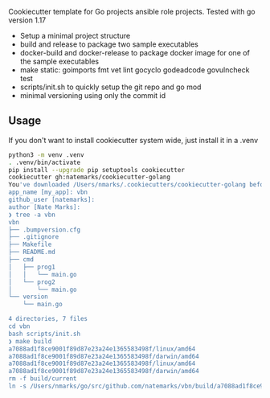 Cookiecutter template for Go projects ansible role projects. Tested with go version 1.17

 - Setup a minimal project structure
 - build and release to package two sample executables
 - docker-build and docker-release to package docker image for one of the sample executables
 - make static: goimports fmt vet lint gocyclo godeadcode govulncheck test
 - scripts/init.sh to quickly setup the git repo and go mod
 - minimal versioning using only the commit id



## Usage
If you don't want to install cookiecutter system wide, just install it in a .venv
```bash
python3 -m venv .venv
. .venv/bin/activate
pip install --upgrade pip setuptools cookiecutter
cookiecutter gh:natemarks/cookiecutter-golang
You've downloaded /Users/nmarks/.cookiecutters/cookiecutter-golang before. Is it okay to delete and re-download it? [yes]:
app_name [my_app]: vbn
github_user [natemarks]:
author [Nate Marks]:
❯ tree -a vbn
vbn
├── .bumpversion.cfg
├── .gitignore
├── Makefile
├── README.md
├── cmd
│   ├── prog1
│   │   └── main.go
│   └── prog2
│       └── main.go
└── version
    └── main.go

4 directories, 7 files
cd vbn
bash scripts/init.sh
❯ make build
a7088ad1f8ce9001f89d87e23a24e1365583498f/linux/amd64
a7088ad1f8ce9001f89d87e23a24e1365583498f/darwin/amd64
a7088ad1f8ce9001f89d87e23a24e1365583498f/linux/amd64
a7088ad1f8ce9001f89d87e23a24e1365583498f/darwin/amd64
rm -f build/current
ln -s /Users/nmarks/go/src/github.com/natemarks/vbn/build/a7088ad1f8ce9001f89d87e23a24e1365583498f /Users/nmarks/go/src/github.com/natemarks/vbn/build/current
```